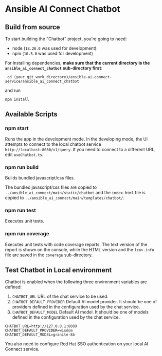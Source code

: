 # Ansible AI Connect Chatbot

## Build from source

To start building the "Chatbot" project, you're going to need:

- node (`18.20.0` was used for development)
- npm (`10.5.0` was used for development)

For installing dependencies, **make sure that the current directory
is the `ansible_ai_connect_chatbot` sub-directory first**:
```commandline
 cd (your_git_work_directory)/ansible-ai-connect-service/ansible_ai_connect_chatbot
```

and run

```commandline
npm install
```

## Available Scripts

### npm start

Runs the app in the development mode. In the developing mode,
the UI attempts to connect to the local chatbot service
`http://localhost:8080/v1/query`.  If you need to connect
to a different URL, edit `useChatbot.ts`.

### npm run build

Builds bundled javascript/css files.

The bundled javascript/css files are copied to
`../ansible_ai_connect/main/static/chatbot` and the
`index.html` file is copied to
`../ansible_ai_connect/main/templates/chatbot/`.

### npm run test

Executes unit tests.

### npm run coverage

Executes unit tests with code coverage reports.
The text version of the report is shown on the console,
while the HTML version and the `lcov.info` file are saved
in the `coverage` sub-directory.

## Test Chatbot in Local environment

Chatbot is enabled when the following three environment variables
are defined:

1. `CHATBOT_URL` URL of the chat service to be used.
2. `CHATBOT_DEFAULT_PROVIDER` Default AI model provider. It should be
one of providers defined in the configuration used by the chat service.
3. `CHATBOT_DEFAULT_MODEL` Default AI model. It should be
one of models defined in the configuration used by the chat service.

```commandline
CHATBOT_URL=http://127.0.0.1:8080
CHATBOT_DEFAULT_PROVIDER=wisdom
CHATBOT_DEFAULT_MODEL=granite-8b
```

You also need to configure Red Hat SSO authentication on your local
AI Connect service.
